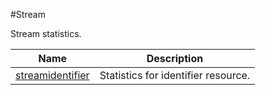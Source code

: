 #Stream

Stream statistics.


<table><thead><tr><th>Name</th><th>Description</th></tr></thead><tbody><tr><td><a href="../../../statistics/stream/streamidentifier/streamidentifier">streamidentifier</a></td><td>Statistics for identifier resource.</td><tr></tbody></table>

